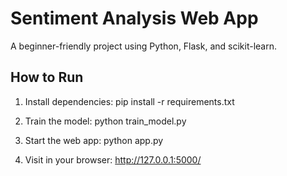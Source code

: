 # Sentiment Analysis Web App

A beginner-friendly project using Python, Flask, and scikit-learn.

## How to Run

1. Install dependencies:
   pip install -r requirements.txt

2. Train the model:
   python train_model.py

3. Start the web app:
   python app.py

4. Visit in your browser:
   http://127.0.0.1:5000/
